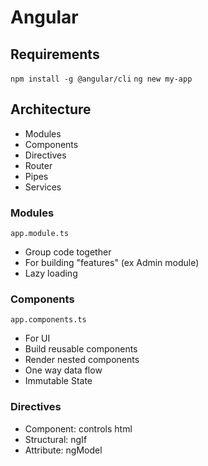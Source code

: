 # Angular

## Requirements

```npm install -g @angular/cli```
```ng new my-app```

## Architecture

- Modules
- Components
- Directives
- Router
- Pipes
- Services


### Modules

```app.module.ts```

- Group code together
- For building "features" (ex Admin module)
- Lazy loading


### Components
```app.components.ts```

- For UI
- Build reusable components
- Render nested components
- One way data flow
- Immutable State

### Directives
- Component: controls html
- Structural: ngIf
- Attribute: ngModel
